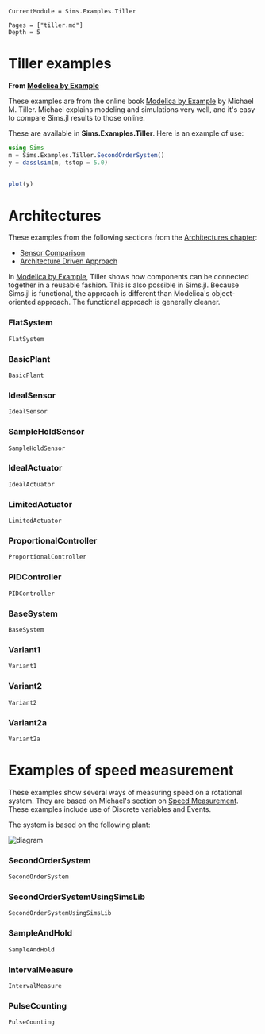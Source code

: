 ```@meta
CurrentModule = Sims.Examples.Tiller
```
```@contents
Pages = ["tiller.md"]
Depth = 5
```

# Tiller examples

**From [Modelica by Example](http://book.xogeny.com/)**

These examples are from the online book [Modelica by
Example](http://book.xogeny.com/) by Michael M. Tiller. Michael
explains modeling and simulations very well, and it's easy to compare
Sims.jl results to those online.

These are available in **Sims.Examples.Tiller**. Here is an example of
use:

```julia
using Sims
m = Sims.Examples.Tiller.SecondOrderSystem()
y = dasslsim(m, tstop = 5.0)


plot(y)
```

# Architectures

These examples from the following sections from the [Architectures
chapter](http://book.xogeny.com/components/architectures/):

* [Sensor Comparison](http://book.xogeny.com/components/architectures/sensor_comparison/)
* [Architecture Driven Approach](http://book.xogeny.com/components/architectures/sensor_comparison_ad/)

In [Modelica by Example](http://book.xogeny.com/), Tiller shows how
components can be connected together in a reusable fashion. This is
also possible in Sims.jl. Because Sims.jl is functional, the approach
is different than Modelica's object-oriented approach. The functional
approach is generally cleaner.

### FlatSystem
```@docs
FlatSystem
```
### BasicPlant
```@docs
BasicPlant
```
### IdealSensor
```@docs
IdealSensor
```
### SampleHoldSensor
```@docs
SampleHoldSensor
```
### IdealActuator
```@docs
IdealActuator
```
### LimitedActuator
```@docs
LimitedActuator
```
### ProportionalController
```@docs
ProportionalController
```
### PIDController
```@docs
PIDController
```
### BaseSystem
```@docs
BaseSystem
```
### Variant1
```@docs
Variant1
```
### Variant2
```@docs
Variant2
```
### Variant2a
```@docs
Variant2a
```
# Examples of speed measurement

These examples show several ways of measuring speed on a rotational
system. They are based on Michael's section on [Speed
Measurement](http://book.xogeny.com/behavior/discrete/measuring/). These
examples include use of Discrete variables and Events.

The system is based on the following plant:

![diagram](http://book.xogeny.com/_images/PlantWithPulseCounter.svg)


### SecondOrderSystem
```@docs
SecondOrderSystem
```
### SecondOrderSystemUsingSimsLib
```@docs
SecondOrderSystemUsingSimsLib
```
### SampleAndHold
```@docs
SampleAndHold
```
### IntervalMeasure
```@docs
IntervalMeasure
```
### PulseCounting
```@docs
PulseCounting
```
